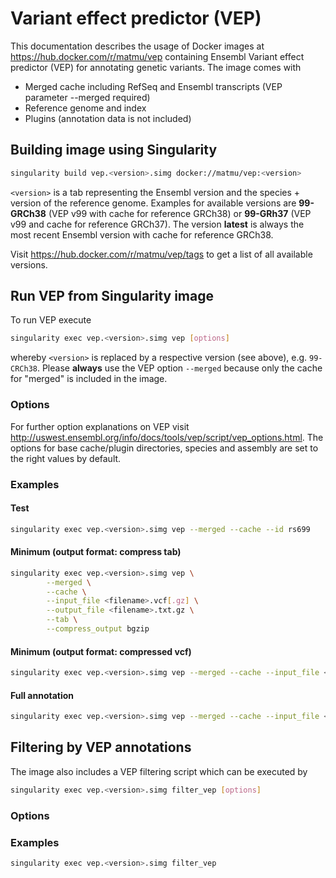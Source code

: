# Variant effect predictor (VEP)
This documentation describes the usage of Docker images at https://hub.docker.com/r/matmu/vep containing Ensembl Variant effect predictor (VEP) for annotating genetic variants. The image comes with

* Merged cache including RefSeq and Ensembl transcripts (VEP parameter --merged required)
* Reference genome and index
* Plugins (annotation data is not included)


## Building image using Singularity
```bash
singularity build vep.<version>.simg docker://matmu/vep:<version>
```

`<version>` is a tab representing the Ensembl version and the species + version of the reference genome. Examples for available versions are **99-GRCh38** (VEP v99 with cache for reference GRCh38) or **99-GRh37** (VEP v99 and cache for reference GRCh37). The version **latest** is always the most recent Ensembl version with cache for reference GRCh38. 

Visit https://hub.docker.com/r/matmu/vep/tags to get a list of all available versions.


## Run VEP from Singularity image
To run VEP execute
```bash
singularity exec vep.<version>.simg vep [options]
```
whereby `<version>` is replaced by a respective version (see above), e.g. `99-CRCh38`. Please **always** use the VEP option `--merged` because only the cache for "merged" is included in the image. 


### Options
For further option explanations on VEP visit http://uswest.ensembl.org/info/docs/tools/vep/script/vep_options.html. The options for base cache/plugin directories, species and assembly are set to the right values by default.

### Examples

#### Test
```bash
singularity exec vep.<version>.simg vep --merged --cache --id rs699        
```

#### Minimum (output format: compress tab)
```bash
singularity exec vep.<version>.simg vep \
        --merged \
        --cache \
        --input_file <filename>.vcf[.gz] \
        --output_file <filename>.txt.gz \
        --tab \
        --compress_output bgzip
```


#### Minimum (output format: compressed vcf)
```bash
singularity exec vep.<version>.simg vep --merged --cache --input_file <filename>.vcf[.gz] --output_file <filename>.vcf.gz --compress_output bgzip
```

#### Full annotation
```bash
singularity exec vep.<version>.simg vep --merged --cache --input_file <filename>.vcf[.gz] --output_file <filename>.vcf.gz --compress_output bgzip --everything --nearest symbol        
```


## Filtering by VEP annotations
The image also includes a VEP filtering script which can be executed by
```bash
singularity exec vep.<version>.simg filter_vep [options]
```

### Options

### Examples
```bash
singularity exec vep.<version>.simg filter_vep
```
